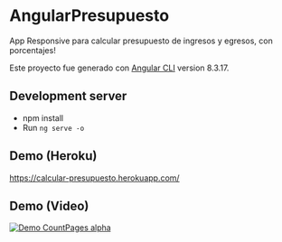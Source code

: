 # AngularPresupuesto

App Responsive para calcular presupuesto de ingresos y egresos, con porcentajes!

Este proyecto fue generado con [Angular CLI](https://github.com/angular/angular-cli) version 8.3.17.

## Development server

- npm install
- Run `ng serve -o` 

## Demo (Heroku)
https://calcular-presupuesto.herokuapp.com/

## Demo (Video)
[![Demo CountPages alpha](https://j.gifs.com/3Q35kp.gif)](https://www.youtube.com/watch?v=vlbwOpiqW-Q)